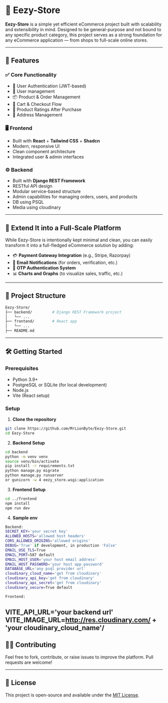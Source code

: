 # 🛒 Eezy-Store

**Eezy-Store** is a simple yet efficient eCommerce project built with scalability and extensibility in mind. Designed to be general-purpose and not bound to any specific product category, this project serves as a strong foundation for any eCommerce application — from shops to full-scale online stores.

---

## 📌 Features

### ✅ Core Functionality
- 🔐 User Authentication (JWT-based)
- 👥 User management
- 📦 Product & Order Management
- 🧾 Cart & Checkout Flow
- 💬 Product Ratings After Purchase
- 📍 Address Management

### 🖥️ Frontend
- Built with **React** + **Tailwind CSS** + **Shadcn**
- Modern, responsive UI
- Clean component architecture
- Integrated user & admin interfaces

### ⚙️ Backend
- Built with **Django REST Framework**
- RESTful API design
- Modular service-based structure
- Admin capabilities for managing orders, users, and products
- DB using PSQL
- Media using cloudinary

---

## 🚀 Extend It into a Full-Scale Platform

While Eezy-Store is intentionally kept minimal and clean, you can easily transform it into a full-fledged eCommerce solution by adding:
- 💳 **Payment Gateway Integration** (e.g., Stripe, Razorpay)
- 📧 **Email Notifications** (for orders, verification, etc.)
- 🔐 **OTP Authentication System**
- 📊 **Charts and Graphs** (to visualize sales, traffic, etc.)

---

## 📂 Project Structure

```bash
Eezy-Store/
├── backend/         # Django REST Framework project
│   └── ...
├── frontend/        # React app
│   └── ...
├── README.md
```

---

## 🛠️ Getting Started

### Prerequisites
- Python 3.9+
- PostgreSQL or SQLite (for local development)
- Node.js
- Vite (React setup)

### Setup

1. **Clone the repository**

```bash
git clone https://github.com/MrLionByte/Eezy-Store.git
cd Eezy-Store
```

2. **Backend Setup**

```bash
cd backend
python -m venv venv
source venv/bin/activate
pip install -r requirements.txt
python manage.py migrate
python manage.py runserver
or gunicorn -w 4 eezy_store.wsgi:application
```

3. **Frontend Setup**

```bash
cd ../frontend
npm install
npm run dev
```

4. **Sample env**

```bash
Backend:
SECRET_KEY='your secret key'
ALLOWED_HOSTS='allowed host headers'
CORS_ALLOWED_ORIGINS='allowed origins'
DEBUG='True' if development, in production 'False'
EMAIL_USE_TLS=True
EMAIL_PORT=587 default
EMAIL_HOST_USER='your host email address'
EMAIL_HOST_PASSWORD='your host app password'
DATABASE_URL='any psql provider url'
cloudinary_cloud_name='get from cloudinary'
cloudinary_api_key='get from cloudinary'
cloudinary_api_secret='get from cloudinary'
cloudinary_secure=True default

Frontend:

```
VITE_API_URL='your backend url'
VITE_IMAGE_URL=http://res.cloudinary.com/ + 'your cloudinary_cloud_name'/
---

## 🧑‍💻 Contributing

Feel free to fork, contribute, or raise issues to improve the platform. Pull requests are welcome!

---

## 📃 License

This project is open-source and available under the [MIT License](LICENSE).
